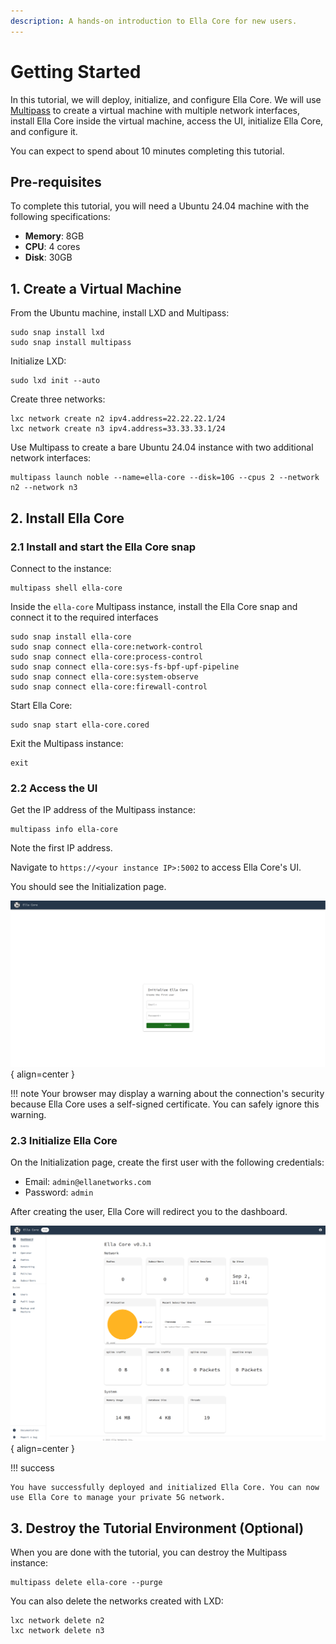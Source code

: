 ```yaml
---
description: A hands-on introduction to Ella Core for new users.
---
```


# Getting Started

In this tutorial, we will deploy, initialize, and configure Ella Core. We will use [Multipass](https://canonical.com/multipass/docs) to create a virtual machine with multiple network interfaces, install Ella Core inside the virtual machine, access the UI, initialize Ella Core, and configure it.

You can expect to spend about 10 minutes completing this tutorial.

## Pre-requisites

To complete this tutorial, you will need a Ubuntu 24.04 machine with the following specifications:

- **Memory**: 8GB
- **CPU**: 4 cores
- **Disk**: 30GB

## 1. Create a Virtual Machine

From the Ubuntu machine, install LXD and Multipass:

```shell
sudo snap install lxd
sudo snap install multipass
```

Initialize LXD:

```shell
sudo lxd init --auto
```

Create three networks:

```shell
lxc network create n2 ipv4.address=22.22.22.1/24
lxc network create n3 ipv4.address=33.33.33.1/24
```

Use Multipass to create a bare Ubuntu 24.04 instance with two additional network interfaces:

```shell
multipass launch noble --name=ella-core --disk=10G --cpus 2 --network n2 --network n3
```

## 2. Install Ella Core

### 2.1 Install and start the Ella Core snap

Connect to the instance:

```shell
multipass shell ella-core
```

Inside the `ella-core` Multipass instance, install the Ella Core snap and connect it to the required interfaces

```shell
sudo snap install ella-core
sudo snap connect ella-core:network-control
sudo snap connect ella-core:process-control
sudo snap connect ella-core:sys-fs-bpf-upf-pipeline
sudo snap connect ella-core:system-observe
sudo snap connect ella-core:firewall-control
```

Start Ella Core:

```shell
sudo snap start ella-core.cored
```

Exit the Multipass instance:

```shell
exit
```

### 2.2 Access the UI

Get the IP address of the Multipass instance:

```shell
multipass info ella-core
```

Note the first IP address.

Navigate to `https://<your instance IP>:5002` to access Ella Core's UI.

You should see the Initialization page.

![Initialize Ella Core](../images/initialize.png){ align=center }

!!! note
    Your browser may display a warning about the connection's security because Ella Core uses a self-signed certificate. You can safely ignore this warning.

### 2.3 Initialize Ella Core

On the Initialization page, create the first user with the following credentials:

- Email: `admin@ellanetworks.com`
- Password: `admin`

After creating the user, Ella Core will redirect you to the dashboard.

![Dashboard](../images/dashboard.png){ align=center }

!!! success

    You have successfully deployed and initialized Ella Core. You can now use Ella Core to manage your private 5G network.

## 3. Destroy the Tutorial Environment (Optional)

When you are done with the tutorial, you can destroy the Multipass instance:

```shell
multipass delete ella-core --purge
```

You can also delete the networks created with LXD:

```shell
lxc network delete n2
lxc network delete n3
```
